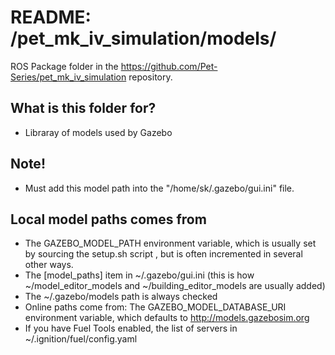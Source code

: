 # README: **/pet_mk_iv_simulation/models/** #

ROS Package folder in the https://github.com/Pet-Series/pet_mk_iv_simulation repository.</br>

## **What is this folder for?** ##
* Libraray of models used by Gazebo

## **Note!**
* Must add this model path into the "/home/sk/.gazebo/gui.ini" file.

## **Local model paths comes from**

* The GAZEBO_MODEL_PATH environment variable, which is usually set by sourcing the setup.sh script , but is often incremented in several other ways.
* The [model_paths] item in ~/.gazebo/gui.ini 
(this is how ~/model_editor_models and ~/building_editor_models are usually added)
* The ~/.gazebo/models path is always checked
* Online paths come from:
   The GAZEBO_MODEL_DATABASE_URI environment variable, which defaults to http://models.gazebosim.org
* If you have Fuel Tools enabled, the list of servers in ~/.ignition/fuel/config.yaml